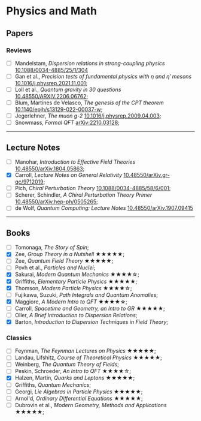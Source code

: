 # Physics and Math

## Papers

### Reviews

- [ ] Mandelstam, *Dispersion relations in strong-coupling physics* [10.1088/0034-4885/25/1/304](https://iopscience.iop.org/article/10.1088/0034-4885/25/1/304)
- [ ] Gan et al., *Precision tests of fundamental physics with η and η′ mesons* [10.1016/j.physrep.2021.11.001](https://inspirehep.net/literature/1804759);
- [ ] Loll et al., *Quantum gravity in 30 questions* [10.48550/ARXIV.2206.06762](https://arxiv.org/abs/2206.06762);
- [ ] Blum, Martines de Velasco, *The genesis of the CPT theorem* [10.1140/epjh/s13129-022-00037-w](https://doi.org/10.1140/epjh/s13129-022-00037-w);
- [ ] Jegerlehner, *The muon g-2* [10.1016/j.physrep.2009.04.003](https://arxiv.org/abs/0902.3360);
- [ ] Snowmass, *Formal QFT* [arXiv:2210.03128](https://arxiv.org/abs/2210.03128);

<hr>

## Lecture Notes

- [ ] Manohar, *Introduction to Effective Field Theories* [10.48550/arXiv.1804.05863](https://arxiv.org/abs/1804.05863);
- [x] Carroll, *Lecture Notes on General Relativity* [10.48550/arXiv.gr-qc/9712019](https://arxiv.org/abs/gr-qc/9712019);
- [ ] Pich, *Chiral Perturbation Theory* [10.1088/0034-4885/58/6/001](https://arxiv.org/abs/hep-ph/9502366v1);
- [ ] Scherer, Schindler, *A Chiral Perturbation Theory Primer* [10.48550/arXiv.hep-ph/0505265](https://arxiv.org/abs/hep-ph/0505265);
- [ ] de Wolf, *Quantum Computing: Lecture Notes* [10.48550/arXiv.1907.09415](https://arxiv.org/abs/1907.09415)

<hr>

## Books

- [ ] Tomonaga, *The Story of Spin*;
- [x] Zee, *Group Theory in a Nutshell* ★★★★★;
- [ ] Zee, *Quantum Field Theory* ★★★★★;
- [ ] Povh et al., *Particles and Nuclei*;
- [x] Sakurai, *Modern Quantum Mechanics* ★★★★☆;
- [x] Griffiths, *Elementary Particle Physics* ★★★★★;
- [x] Thomson, *Modern Particle Physics* ★★★★☆;
- [ ] Fujikawa, Suzuki, *Path Integrals and Quantum Anomalies*;
- [x] Maggiore, *A Modern Intro to QFT* ★★★★☆;
- [ ] Carroll, *Spacetime and Geometry, an Intro to GR* ★★★★★;
- [ ] Oller, *A Brief Introduction to Dispersion Relations*;
- [x] Barton, *Introduction to Dispersion Techniques in Field Theory*;

### Classics

- [ ] Feynman, *The Feynman Lectures on Physics* ★★★★★;
- [ ] Landau, Lifshitz, *Course of Theoretical Physics* ★★★★★;
- [ ] Weinberg, *The Quantum Theory of Fields*;
- [ ] Peskin, Schroeder, *An Intro to QFT* ★★★★☆;
- [x] Halzen, Martin, *Quarks and Leptons* ★★★★★;
- [ ] Griffiths, *Quantum Mechanics*;
- [ ] Georgi, *Lie Algebras in Particle Physics* ★★★★★;
- [ ] Arnol'd, *Ordinary Differential Equations* ★★★★★;
- [ ] Dubrovin et al., *Modern Geometry, Methods and Applications* ★★★★★;
